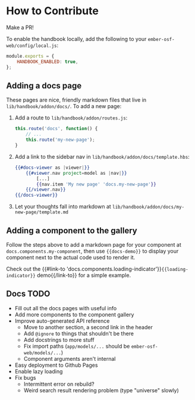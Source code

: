 # How to Contribute

Make a PR!

To enable the handbook locally, add the following to your `ember-osf-web/config/local.js`:
```js
module.exports = {
    HANDBOOK_ENABLED: true,
};
```

## Adding a docs page
These pages are nice, friendly markdown files that live in `lib/handbook/addon/docs/`.
To add a new page:

1. Add a route to `lib/handbook/addon/routes.js`:
    ```js
    this.route('docs', function() {
        // ...
        this.route('my-new-page');
    }
    ```
1. Add a link to the sidebar nav in `lib/handbook/addon/docs/template.hbs`:
    ```hbs
    {{#docs-viewer as |viewer|}}
        {{#viewer.nav project=model as |nav|}}
            [...]
            {{nav.item 'My new page' 'docs.my-new-page'}}
        {{/viewer.nav}}
    {{/docs-viewer}}
    ```
1. Let your thoughts fall into markdown at `lib/handbook/addon/docs/my-new-page/template.md`

## Adding a component to the gallery
Follow the steps above to add a markdown page for your component at
`docs.components.my-component`, then use `{{docs-demo}}` to display your
component next to the actual code used to render it.

Check out the
{{#link-to 'docs.components.loading-indicator'}}`{{loading-indicator}}` demo{{/link-to}}
for a simple example.


## Docs TODO
- Fill out all the docs pages with useful info
- Add more components to the component gallery
- Improve auto-generated API reference
    - Move to another section, a second link in the header
    - Add `@ignore` to things that shouldn't be there
    - Add docstrings to more stuff
    - Fix import paths (`app/models/...` should be `ember-osf-web/models/...`)
    - Component arguments aren't internal
- Easy deployment to Github Pages
- Enable lazy loading
- Fix bugs
    - Intermittent error on rebuild?
    - Weird search result rendering problem (type "universe" slowly)
